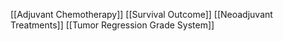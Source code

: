 [[Adjuvant Chemotherapy]]
[[Survival Outcome]]
[[Neoadjuvant Treatments]]
[[Tumor Regression Grade System]]
